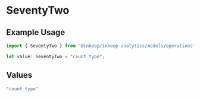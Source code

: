 # SeventyTwo

## Example Usage

```typescript
import { SeventyTwo } from "@inkeep/inkeep-analytics/models/operations";

let value: SeventyTwo = "count_type";
```

## Values

```typescript
"count_type"
```